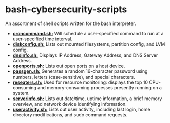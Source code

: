 # bash-cybersecurity-scripts
  
An assortment of shell scripts written for the bash interpreter.  
  
+ [**croncommand.sh:**](https://github.com/chaseofthejungle/shell-networking-scripts/blob/main/scripts/croncommand.sh) Will schedule a user-specified command to run at a user-specified time interval.  
+ [**diskconfig.sh:**](https://github.com/chaseofthejungle/shell-networking-scripts/blob/main/scripts/diskconfig.sh) Lists out mounted filesystems, partition config, and LVM config.  
+ [**dnsinfo.sh:**](https://github.com/chaseofthejungle/shell-networking-scripts/blob/main/scripts/dnsinfo.sh) Displays IP Address, Gateway Address, and DNS Server Address.  
+ [**openports.sh:**](https://github.com/chaseofthejungle/shell-networking-scripts/blob/main/scripts/openports.sh) Lists out open ports on a host device.  
+ [**passgen.sh:**](https://github.com/chaseofthejungle/shell-networking-scripts/blob/main/scripts/passgen.sh) Generates a random 16-character password using numbers, letters (case-sensitive), and special characters.  
+ [**reseaters.sh:**](https://github.com/chaseofthejungle/shell-networking-scripts/blob/main/scripts/reseaters.sh) Used for resource monitoring: displays the top 10 CPU-consuming and memory-consuming processes presently running on a system.  
+ [**serverinfo.sh:**](https://github.com/chaseofthejungle/shell-networking-scripts/blob/main/scripts/serverinfo.sh) Lists out date/time, uptime information, a brief memory overview, and network device identifying information.  
+ [**useractivity.sh:**](https://github.com/chaseofthejungle/shell-networking-scripts/blob/main/scripts/useractivity.sh) Lists out user activity, including last login, home directory modifications, and sudo command requests.

